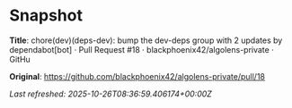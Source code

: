 # Snapshot

**Title**: chore(dev)(deps-dev): bump the dev-deps group with 2 updates by dependabot[bot] · Pull Request #18 · blackphoenix42/algolens-private · GitHu

**Original**: <https://github.com/blackphoenix42/algolens-private/pull/18>

_Last refreshed: 2025-10-26T08:36:59.406174+00:00Z_

